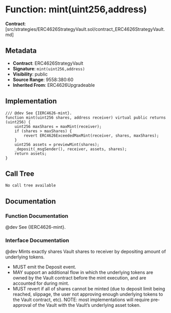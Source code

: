 # Function: mint(uint256,address)

**Contract**: [src/strategies/ERC4626StrategyVault.sol/contract_ERC4626StrategyVault.md]

## Metadata

- **Contract**: ERC4626StrategyVault
- **Signature**: `mint(uint256,address)`
- **Visibility**: public
- **Source Range**: 9558:380:60
- **Inherited From**: ERC4626Upgradeable

## Implementation

```solidity
/// @dev See {IERC4626-mint}. 
function mint(uint256 shares, address receiver) virtual public returns (uint256) {
    uint256 maxShares = maxMint(receiver);
    if (shares > maxShares) {
        revert ERC4626ExceededMaxMint(receiver, shares, maxShares);
    }
    uint256 assets = previewMint(shares);
    _deposit(_msgSender(), receiver, assets, shares);
    return assets;
}
```

## Call Tree

```
No call tree available
```

## Documentation

### Function Documentation

@dev See {IERC4626-mint}. 

### Interface Documentation

 @dev Mints exactly shares Vault shares to receiver by depositing amount of underlying tokens.
 - MUST emit the Deposit event.
 - MAY support an additional flow in which the underlying tokens are owned by the Vault contract before the mint
   execution, and are accounted for during mint.
 - MUST revert if all of shares cannot be minted (due to deposit limit being reached, slippage, the user not
   approving enough underlying tokens to the Vault contract, etc).
 NOTE: most implementations will require pre-approval of the Vault with the Vault’s underlying asset token.
